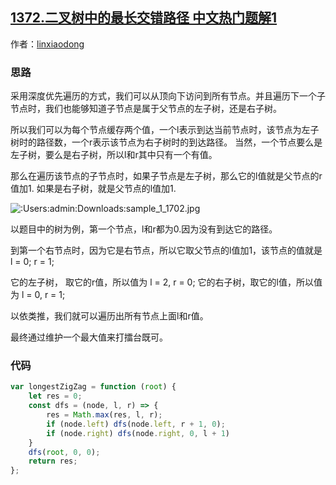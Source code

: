 ## [1372.二叉树中的最长交错路径 中文热门题解1](https://leetcode.cn/problems/longest-zigzag-path-in-a-binary-tree/solutions/100000/dfsduan-duan-ba-xing-dai-ma-you-ya-jie-j-kfyz)

作者：[linxiaodong](https://leetcode.cn/u/linxiaodong)
### 思路

采用深度优先遍历的方式，我们可以从顶向下访问到所有节点。并且遍历下一个子节点时，我们也能够知道子节点是属于父节点的左子树，还是右子树。

所以我们可以为每个节点缓存两个值，一个l表示到达当前节点时，该节点为左子树时的路径数，一个r表示该节点为右子树时的到达路径。
当然，一个节点要么是左子树，要么是右子树，所以l和r其中只有一个有值。

那么在遍历该节点的子节点时，如果子节点是左子树，那么它的l值就是父节点的r值加1. 如果是右子树，就是父节点的l值加1.

![:Users:admin:Downloads:sample_1_1702.jpg](https://pic.leetcode-cn.com/1627994711-iPVhEZ-:Users:admin:Downloads:sample_1_1702.jpg)

以题目中的树为例，第一个节点，l和r都为0.因为没有到达它的路径。

到第一个右节点时，因为它是右节点，所以它取父节点的l值加1，该节点的值就是 l = 0; r = 1;

它的左子树， 取它的r值，所以值为 l = 2, r = 0;
它的右子树，取它的l值，所以值为 l = 0, r = 1;

以依类推，我们就可以遍历出所有节点上面l和r值。 

最终通过维护一个最大值来打擂台既可。


### 代码 

```javascript
var longestZigZag = function (root) {
    let res = 0;
    const dfs = (node, l, r) => {
        res = Math.max(res, l, r);
        if (node.left) dfs(node.left, r + 1, 0);
        if (node.right) dfs(node.right, 0, l + 1)
    }
    dfs(root, 0, 0);
    return res;
};
```